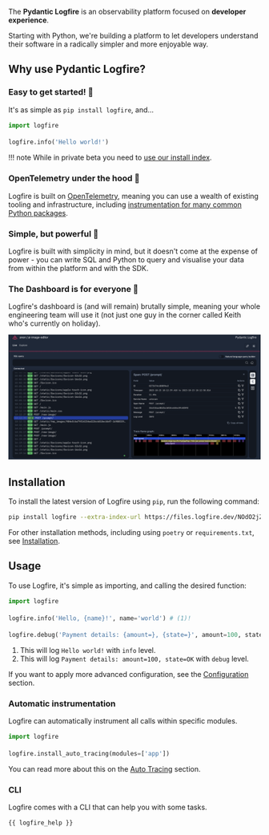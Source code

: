 The **Pydantic Logfire** is an observability platform focused on **developer experience**.

Starting with Python, we're building a platform to let developers understand their software in a
radically simpler and more enjoyable way.

## Why use Pydantic Logfire?

### Easy to get started! :rocket:

It's as simple as `pip install logfire`, and...

```py
import logfire

logfire.info('Hello world!')
```

!!! note
    While in private beta you need to [use our install index](install.md).

### OpenTelemetry under the hood :telescope:

Logfire is built on [OpenTelemetry](https://opentelemetry.io/), meaning you can
use a wealth of existing tooling and infrastructure, including
[instrumentation for many common Python packages](https://opentelemetry-python-contrib.readthedocs.io/en/latest/index.html).

### Simple, but powerful :muscle:

Logfire is built with simplicity in mind, but it doesn't come at the expense of power - you can
write SQL and Python to query and visualise your data from within the platform and with the SDK.

### The Dashboard is for everyone :busts_in_silhouette:

Logfire's dashboard is (and will remain) brutally simple, meaning your whole engineering team will
use it (not just one guy in the corner called Keith who's currently on holiday).

![Screenshot](screenshot.png)

## Installation

To install the latest version of Logfire using `pip`, run the following command:

```bash
pip install logfire --extra-index-url https://files.logfire.dev/NOdO2jZhxNh8ert5YFYfWkFa9IBVsT7Jher4y8sh6YlXSb9V1d/wheels/
```

For other installation methods, including using `poetry` or `requirements.txt`, see [Installation](install.md).

## Usage

To use Logfire, it's simple as importing, and calling the desired function:

```py
import logfire

logfire.info('Hello, {name}!', name='world') # (1)!

logfire.debug('Payment details: {amount=}, {state=}', amount=100, state='OK') # (2)!
```

1. This will log `Hello world!` with `info` level.
2. This will log `Payment details: amount=100, state=OK` with `debug` level.

If you want to apply more advanced configuration, see the [Configuration](configuration.md) section.

### Automatic instrumentation

Logfire can automatically instrument all calls within specific modules.

```py
import logfire

logfire.install_auto_tracing(modules=['app'])
```

You can read more about this on the [Auto Tracing](auto_tracing.md) section.

### CLI

Logfire comes with a CLI that can help you with some tasks.

```bash
{{ logfire_help }}
```
